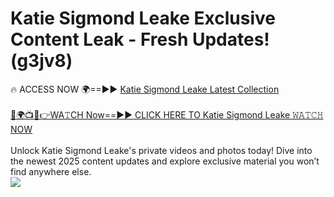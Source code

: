 # Katie Sigmond Leake Exclusive Content Leak - Fresh Updates! (g3jv8)

🔥 ACCESS NOW 🌍==►► <a href="https://tinyurl.com/kvy9nzfs" rel="nofollow">Katie Sigmond Leake Latest Collection</a>
<br><br>
[🔴🌍📺📱👉WA𝚃CH Now==►► CLICK HERE TO Katie Sigmond Leake 𝚆𝙰𝚃𝙲𝙷 NOW](https://tinyurl.com/kvy9nzfs)
<br><br>
Unlock Katie Sigmond Leake's private videos and photos today! Dive into the newest 2025 content updates and explore exclusive material you won’t find anywhere else.
<br>
<a href="https://tinyurl.com/kvy9nzfs" rel="nofollow" data-target="animated-image.originalLink"><img src="https://camo.githubusercontent.com/8a4f000d20f83aca3bf7ec5f350d767afa0574a8a352519fd8cfa583a6f93a33/68747470733a2f2f692e696d6775722e636f6d2f644a486b345a712e676966" data-canonical-src="https://i.imgur.com/dJHk4Zq.gif" style="max-width: 100%; display: inline-block;" data-target="animated-image.originalImage"></a>
<br>
